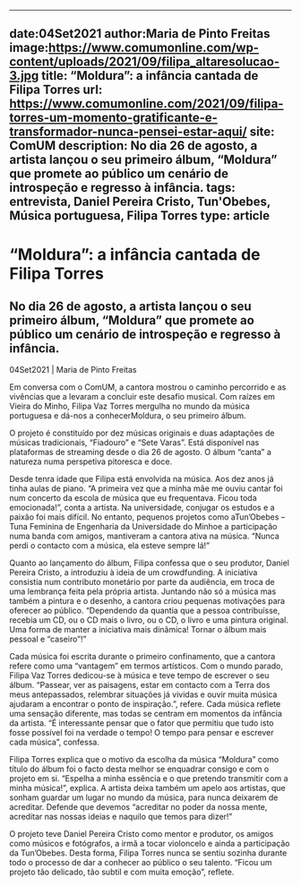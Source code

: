 
---
date:04Set2021
author:Maria de Pinto Freitas
image:https://www.comumonline.com/wp-content/uploads/2021/09/filipa_altaresolucao-3.jpg
title: “Moldura”: a infância cantada de Filipa Torres
url: https://www.comumonline.com/2021/09/filipa-torres-um-momento-gratificante-e-transformador-nunca-pensei-estar-aqui/
site: ComUM
description: No dia 26 de agosto, a artista lançou o seu primeiro álbum, “Moldura” que promete ao público um cenário de introspeção e regresso à infância.
tags: entrevista, Daniel Pereira Cristo, Tun'Obebes, Música portuguesa, Filipa Torres
type: article
---


# “Moldura”: a infância cantada de Filipa Torres

## No dia 26 de agosto, a artista lançou o seu primeiro álbum, “Moldura” que promete ao público um cenário de introspeção e regresso à infância.

04Set2021 | Maria de Pinto Freitas

Em conversa com o ComUM, a cantora mostrou o caminho percorrido e as vivências que a levaram a concluir este desafio musical. Com raízes em Vieira do Minho, Filipa Vaz Torres mergulha no mundo da música portuguesa e dá-nos a conhecerMoldura, o seu primeiro álbum.

O projeto é constituído por dez músicas originais e duas adaptações de músicas tradicionais, “Fiadouro” e “Sete Varas”. Está disponível nas plataformas de streaming desde o dia 26 de agosto. O álbum “canta” a natureza numa perspetiva pitoresca e doce.

Desde tenra idade que Filipa está envolvida na música. Aos dez anos já tinha aulas de piano. “A primeira vez que a minha mãe me ouviu cantar foi num concerto da escola de música que eu frequentava. Ficou toda emocionada!”, conta a artista. Na universidade, conjugar os estudos e a paixão foi mais difícil. No entanto, pequenos projetos como aTun’Obebes – Tuna Feminina de Engenharia da Universidade do Minhoe a participação numa banda com amigos, mantiveram a cantora ativa na música. “Nunca perdi o contacto com a música, ela esteve sempre lá!”

Quanto ao lançamento do álbum, Filipa confessa que o seu produtor, Daniel Pereira Cristo, a introduziu à ideia de um crowdfunding. A iniciativa consistia num contributo monetário por parte da audiência, em troca de uma lembrança feita pela própria artista. Juntando não só a música mas também a pintura e o desenho, a cantora criou pequenas motivações para oferecer ao público. “Dependendo da quantia que a pessoa contribuísse, recebia um CD, ou o CD mais o livro, ou o CD, o livro e uma pintura original. Uma forma de manter a iniciativa mais dinâmica! Tornar o álbum mais pessoal e “caseiro”!”



Cada música foi escrita durante o primeiro confinamento, que a cantora refere como uma “vantagem” em termos artísticos. Com o mundo parado, Filipa Vaz Torres dedicou-se à música e teve tempo de escrever o seu álbum. “Passear, ver as paisagens, estar em contacto com a Terra dos meus antepassados, relembrar situações já vividas e ouvir muita música ajudaram a encontrar o ponto de inspiração.”, refere. Cada música reflete uma sensação diferente, mas todas se centram em momentos da infância da artista. “É interessante pensar que o fator que permitiu que tudo isto fosse possível foi na verdade o tempo! O tempo para pensar e escrever cada música”, confessa.

Filipa Torres explica que o motivo da escolha da música “Moldura” como título do álbum foi o facto desta melhor se enquadrar consigo e com o projeto em si. “Espelha a minha essência e o que pretendo transmitir com a minha música!”, explica. A artista deixa também um apelo aos artistas, que sonham guardar um lugar no mundo da música, para nunca deixarem de acreditar. Defende que devemos “acreditar no poder da nossa mente, acreditar nas nossas ideias e naquilo que temos para dizer!”

O projeto teve Daniel Pereira Cristo como mentor e produtor, os amigos como músicos e fotógrafos, a irmã a tocar violoncelo e ainda a participação da Tun’Obebes. Desta forma, Filipa Torres nunca se sentiu sozinha durante todo o processo de dar a conhecer ao público o seu talento. “Ficou um projeto tão delicado, tão subtil e com muita emoção”, reflete.

